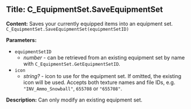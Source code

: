 ## Title: C_EquipmentSet.SaveEquipmentSet

**Content:**
Saves your currently equipped items into an equipment set.
`C_EquipmentSet.SaveEquipmentSet(equipmentSetID)`

**Parameters:**
- `equipmentSetID`
  - *number* - can be retrieved from an existing equipment set by name with `C_EquipmentSet.GetEquipmentSetID`.
- `icon`
  - *string?* - icon to use for the equipment set. If omitted, the existing icon will be used. Accepts both texture names and file IDs, e.g. `"INV_Ammo_Snowball"`, `655708` or `"655708"`.

**Description:**
Can only modify an existing equipment set.
